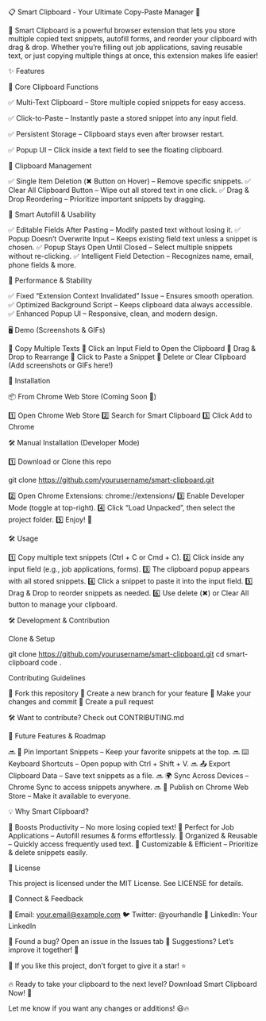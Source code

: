 📋 Smart Clipboard - Your Ultimate Copy-Paste Manager 🚀

📌 Smart Clipboard is a powerful browser extension that lets you store multiple copied text snippets, autofill forms, and reorder your clipboard with drag & drop. Whether you’re filling out job applications, saving reusable text, or just copying multiple things at once, this extension makes life easier!

✨ Features

🔹 Core Clipboard Functions

✅ Multi-Text Clipboard – Store multiple copied snippets for easy access.

✅ Click-to-Paste – Instantly paste a stored snippet into any input field.

✅ Persistent Storage – Clipboard stays even after browser restart.

✅ Popup UI – Click inside a text field to see the floating clipboard.

🔹 Clipboard Management

✅ Single Item Deletion (✖ Button on Hover) – Remove specific snippets.
✅ Clear All Clipboard Button – Wipe out all stored text in one click.
✅ Drag & Drop Reordering – Prioritize important snippets by dragging.

🔹 Smart Autofill & Usability

✅ Editable Fields After Pasting – Modify pasted text without losing it.
✅ Popup Doesn’t Overwrite Input – Keeps existing field text unless a snippet is chosen.
✅ Popup Stays Open Until Closed – Select multiple snippets without re-clicking.
✅ Intelligent Field Detection – Recognizes name, email, phone fields & more.

🔹 Performance & Stability

✅ Fixed “Extension Context Invalidated” Issue – Ensures smooth operation.
✅ Optimized Background Script – Keeps clipboard data always accessible.
✅ Enhanced Popup UI – Responsive, clean, and modern design.

🖥️ Demo (Screenshots & GIFs)

🔹 Copy Multiple Texts
🔹 Click an Input Field to Open the Clipboard
🔹 Drag & Drop to Rearrange
🔹 Click to Paste a Snippet
🔹 Delete or Clear Clipboard
(Add screenshots or GIFs here!)

🔧 Installation

📦 From Chrome Web Store (Coming Soon 🚀)

1️⃣ Open Chrome Web Store
2️⃣ Search for Smart Clipboard
3️⃣ Click Add to Chrome

🛠 Manual Installation (Developer Mode)

1️⃣ Download or Clone this repo

git clone https://github.com/yourusername/smart-clipboard.git

2️⃣ Open Chrome Extensions:
chrome://extensions/
3️⃣ Enable Developer Mode (toggle at top-right).
4️⃣ Click “Load Unpacked”, then select the project folder.
5️⃣ Enjoy! 🚀

🛠 Usage

1️⃣ Copy multiple text snippets (Ctrl + C or Cmd + C).
2️⃣ Click inside any input field (e.g., job applications, forms).
3️⃣ The clipboard popup appears with all stored snippets.
4️⃣ Click a snippet to paste it into the input field.
5️⃣ Drag & Drop to reorder snippets as needed.
6️⃣ Use delete (✖) or Clear All button to manage your clipboard.

🛠 Development & Contribution

Clone & Setup

git clone https://github.com/yourusername/smart-clipboard.git
cd smart-clipboard
code .

Contributing Guidelines

🔹 Fork this repository
🔹 Create a new branch for your feature
🔹 Make your changes and commit
🔹 Create a pull request

🛠 Want to contribute? Check out CONTRIBUTING.md

🚀 Future Features & Roadmap

🔜 📌 Pin Important Snippets – Keep your favorite snippets at the top.
🔜 ⌨️ Keyboard Shortcuts – Open popup with Ctrl + Shift + V.
🔜 📤 Export Clipboard Data – Save text snippets as a file.
🔜 🌍 Sync Across Devices – Chrome Sync to access snippets anywhere.
🔜 🚀 Publish on Chrome Web Store – Make it available to everyone.

💡 Why Smart Clipboard?

🔹 Boosts Productivity – No more losing copied text!
🔹 Perfect for Job Applications – Autofill resumes & forms effortlessly.
🔹 Organized & Reusable – Quickly access frequently used text.
🔹 Customizable & Efficient – Prioritize & delete snippets easily.

📜 License

This project is licensed under the MIT License. See LICENSE for details.

💬 Connect & Feedback

📧 Email: your.email@example.com
🐦 Twitter: @yourhandle
💼 LinkedIn: Your LinkedIn

🔹 Found a bug? Open an issue in the Issues tab
🔹 Suggestions? Let’s improve it together! 🚀

🌟 If you like this project, don’t forget to give it a star! ⭐

🔥 Ready to take your clipboard to the next level? Download Smart Clipboard Now! 🚀

Let me know if you want any changes or additions! 😃🔥

